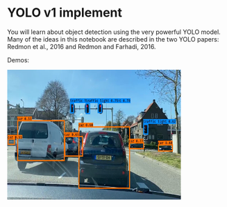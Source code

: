 # YOLO v1 implement
You will learn about object detection using the very powerful YOLO model. Many of the ideas in this notebook are described in the two YOLO papers: Redmon et al., 2016 and Redmon and Farhadi, 2016.

Demos:

<img src="frame4.jpg" width="400px" height="300px" />
